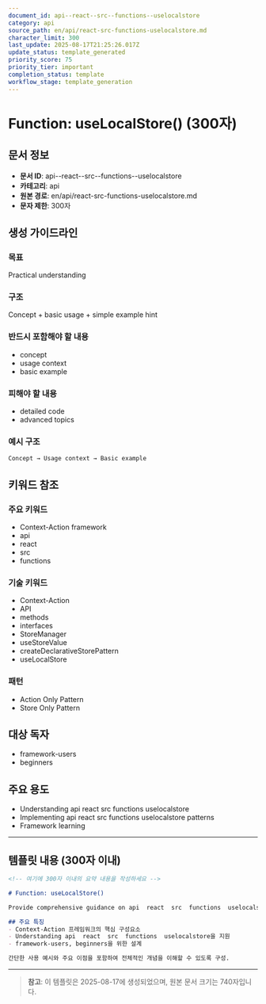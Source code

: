 ```yaml
---
document_id: api--react--src--functions--uselocalstore
category: api
source_path: en/api/react-src-functions-uselocalstore.md
character_limit: 300
last_update: 2025-08-17T21:25:26.017Z
update_status: template_generated
priority_score: 75
priority_tier: important
completion_status: template
workflow_stage: template_generation
---
```


# Function: useLocalStore() (300자)

## 문서 정보
- **문서 ID**: api--react--src--functions--uselocalstore
- **카테고리**: api
- **원본 경로**: en/api/react-src-functions-uselocalstore.md
- **문자 제한**: 300자

## 생성 가이드라인

### 목표
Practical understanding

### 구조
Concept + basic usage + simple example hint

### 반드시 포함해야 할 내용
- concept
- usage context
- basic example

### 피해야 할 내용  
- detailed code
- advanced topics

### 예시 구조
```
Concept → Usage context → Basic example
```

## 키워드 참조

### 주요 키워드
- Context-Action framework
- api
- react
- src
- functions

### 기술 키워드
- Context-Action
- API
- methods
- interfaces
- StoreManager
- useStoreValue
- createDeclarativeStorePattern
- useLocalStore

### 패턴
- Action Only Pattern
- Store Only Pattern

## 대상 독자
- framework-users
- beginners

## 주요 용도
- Understanding api  react  src  functions  uselocalstore
- Implementing api  react  src  functions  uselocalstore patterns
- Framework learning

---

## 템플릿 내용 (300자 이내)

```markdown
<!-- 여기에 300자 이내의 요약 내용을 작성하세요 -->

# Function: useLocalStore()

Provide comprehensive guidance on api  react  src  functions  uselocalstore

## 주요 특징
- Context-Action 프레임워크의 핵심 구성요소
- Understanding api  react  src  functions  uselocalstore을 지원
- framework-users, beginners을 위한 설계

간단한 사용 예시와 주요 이점을 포함하여 전체적인 개념을 이해할 수 있도록 구성.
```

---

> **참고**: 이 템플릿은 2025-08-17에 생성되었으며, 
> 원본 문서 크기는 740자입니다.
